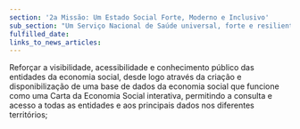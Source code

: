 ```yaml
---
section: '2a Missão: Um Estado Social Forte, Moderno e Inclusivo'
sub_section: "Um Serviço Nacional de Saúde universal, forte e resiliente"
fulfilled_date:
links_to_news_articles:
---
```


Reforçar a visibilidade, acessibilidade e conhecimento público das entidades da economia social, desde logo através da criação e disponibilização de uma base de dados da economia social que funcione como uma Carta da Economia Social interativa, permitindo a consulta e acesso a todas as entidades e aos principais dados nos diferentes territórios;